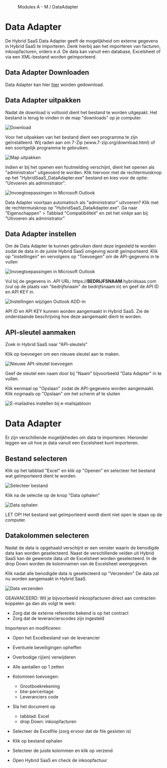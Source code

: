 <properties>
	<page>
		<title>DataAdapter instellen</title>
	</page>
	<menu>
		<position>Modules A - M / DataAdapter </position> 
		<title>DataAdapter instellen</title>
	</menu>
</properties>

# Data Adapter #

De Hybrid SaaS Data Adapter geeft de mogelijkheid om externe gegevens in Hybrid SaaS te importeren. Denk hierbij aan het importeren van facturen, inkoopfacturen, orders e.d. De data kan vanuit een database, Excelsheet of via een XML-bestand worden geïmporteerd. 

## Data Adapter Downloaden ##

Data Adapter kan hier [hier](http://hybridsaas.com/support) worden gedownload.

## Data Adapter uitpakken ##

Nadat de download is voltooid dient het bestand te worden uitgepakt. Het bestand is terug te vinden in de map "downloads" op je computer.

![Download](images/dowload-dataadapter.jpg) 

<div class="info">
Voor het uitpakken van het bestand dient een programma te zijn geïnstalleerd. Wij raden aan om 7-Zip (www.7-zip.org/download.html) of een soortgelijk programma te gebruiken. 
</div>

![Map uitpakken](images/map-uitpakken.jpg)

<div class="info">
Indien er bij het openen een foutmelding verschijnt, dient het openen als "administrator" uitgevoerd te worden. Klik hiervoor met de rechtermuisknop op het "HybridSaaS_DataAdapter.exe" bestand en kies voor de optie: "Uitvoeren als administrator". 
</div>

![Invoegtoepassingen in Microsoft Outlook](images/uitvoeren-als-administrator.jpg)

<div class="info">
Data Adapter voortaan automatisch als "administrator" uitvoeren? Klik met de rechtermuisknop op "HybridSaaS_DataAdapter.exe". Ga naar "Eigenschappen" > Tabblad "Compatibiliteit" en zet het vinkje aan bij "Uitvoeren als administrator"
</div>

## Data Adapter instellen ##

Om de Data Adapter te kunnen gebruiken dient deze ingesteld te worden zodat de data in de juiste Hybrid SaaS omgeving wordt geïmporteerd. Klik op "instellingen" en vervolgens op "Toevoegen" om de API-gegevens in te vullen

![Invoegtoepassingen in Microsoft Outlook](images/instellingen.jpg)

Vul bij de gegevens in. API URL: https://**BEDRIJFSNAAM**.hybridsaas.com (vul op de plaats van "bedrijfsnaam" de bedrijfsnaam in) en geef de API ID en API KEY in.

![Instellingen wijzigen Outlook ADD-in ](images/API-gegevens-invullen.jpg)

<div class="info">
API ID en API KEY kunnen worden aangemaakt in Hybrid SaaS. Zie de onderstaande beschrijving hoe deze aangemaakt dient te worden.
</div>

## API-sleutel aanmaken ##

Zoek in Hybrid SaaS naar "API-sleutels" 

Klik op toevoegen om een nieuwe sleutel aan te maken. 

![Nieuwe API-sleutel toevoegen](images/toevoegen.jpg)

Geef de sleutel een naam door bij "Naam" bijvoorbeeld "Data Adapter" in te vullen.

Klik eenmaal op "Opslaan" zodat de API-gegevens worden aangemaakt. Klik nogmaals op "Opslaan" om het scherm af te sluiten

![E-mailadres instellen bij e-mailsjabloon](images/API-gegevens-aanmaken.jpg)


# Data Adapter #

Er zijn verschillende mogelijkheden om data te importeren. Hieronder leggen we uit hoe je data vanuit een Excelsheet kunt importeren.

## Bestand selecteren ##

Klik op het tabblad "Excel" en klik op "Openen" en selecteer het bestand wat geïmporteerd dient te worden.

![Selecteer bestand](images/selecteer-bestand.jpg)

Klik na de selectie op de knop "Data ophalen"

![Data ophalen](images/data-ophalen.jpg)

<div class="info">
LET OP! Het bestand wat geïmporteerd wordt dient niet open te staan op de computer.
</div>

## Datakolommen selecteren ##

Nadat de data is opgehaald verschijnt er een venster waarin de benodigde data kan worden geselecteerd. Naast de verschillende velden uit Hybrid SaaS kan de gewenste data uit de Excelsheet worden geselecteerd. In de drop Down worden de kolomnamen van de Excelsheet weergegeven. 

Klik nadat alle benodigde data is geselecteerd op "Verzenden" De data zal nu worden aangemaakt in Hybrid SaaS.

![Data verzenden](images/Verzend.jpg)

<div class="info">
GEAVANCEERD: Wil je bijvoorbeeld inkoopfacturen direct aan contracten koppelen ga dan als volgt te werk:

- Zorg dat de externe referentie bekend is op het contract
- Zorg dat de leverancierscodes zijn ingesteld


Importeren en modificeren:

- Open het Excelbestand van de leverancier
- Eventuele beveiligingen opheffen
- Overbodige rij(en) verwijderen
- Alle aantallen op 1 zetten
- Kolommen toevoegen:
	- Grootboekrekening
	- btw-percentage
	- Leveranciers code

- Sla het document op

	- tabblad: Excel
	- drop Down: inkoopfacturen

- Selecteer de Excelfile (zorg ervoor dat de file gesloten is)
- Klik op bestand ophalen
- Selecteer de juiste kolommen en klik op verzend

- Open Hybrid SaaS en check de inkoopfactuur
</div>
